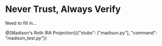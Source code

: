 # Never Trust, Always Verify

Need to fill in...


@[Madison's Roth IRA Projection]({"stubs": ["madison.py"], "command": "madison_test.py"})
